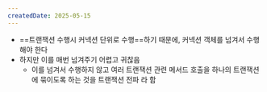 ```yaml
---
createdDate: 2025-05-15
---
```

- ==트랜잭션 수행시 커넥션 단위로 수행==하기 때문에, 커넥션 객체를 넘겨서 수행해야 한다
- 하지만 이를 매번 넘겨주기 어렵고 귀찮음
	- 이를 넘겨서 수행하지 않고 여러 트랜잭션 관련 메서드 호출을 하나의 트랜잭션에 묶이도록 하는 것을 트랜잭션 전파 라 함